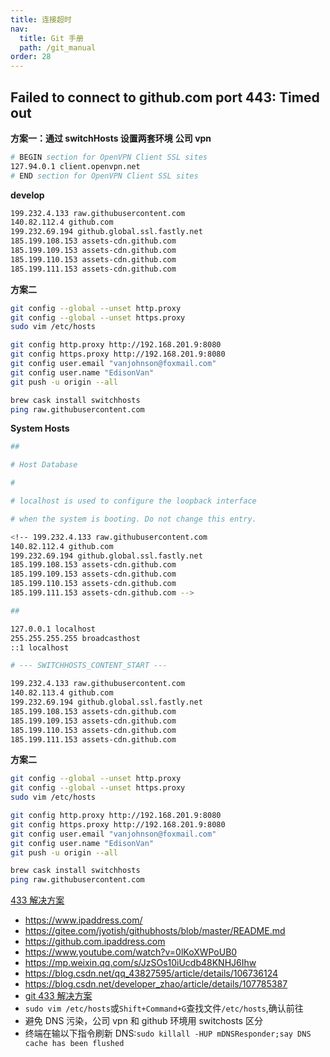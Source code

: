 ```yaml
---
title: 连接超时
nav:
  title: Git 手册
  path: /git_manual
order: 28
---
```


## Failed to connect to github.com port 443: Timed out

**方案一：通过 switchHosts 设置两套环境**
**公司 vpn**

```bash
# BEGIN section for OpenVPN Client SSL sites
127.94.0.1 client.openvpn.net
# END section for OpenVPN Client SSL sites
```

**develop**

```bash
199.232.4.133 raw.githubusercontent.com
140.82.112.4 github.com
199.232.69.194 github.global.ssl.fastly.net
185.199.108.153 assets-cdn.github.com
185.199.109.153 assets-cdn.github.com
185.199.110.153 assets-cdn.github.com
185.199.111.153 assets-cdn.github.com
```

**方案二**

```bash
git config --global --unset http.proxy
git config --global --unset https.proxy
sudo vim /etc/hosts

git config http.proxy http://192.168.201.9:8080
git config https.proxy http://192.168.201.9:8080
git config user.email "vanjohnson@foxmail.com"
git config user.name "EdisonVan"
git push -u origin --all

brew cask install switchhosts
ping raw.githubusercontent.com
```

**System Hosts**

```bash
##

# Host Database

#

# localhost is used to configure the loopback interface

# when the system is booting. Do not change this entry.

<!-- 199.232.4.133 raw.githubusercontent.com
140.82.112.4 github.com
199.232.69.194 github.global.ssl.fastly.net
185.199.108.153 assets-cdn.github.com
185.199.109.153 assets-cdn.github.com
185.199.110.153 assets-cdn.github.com
185.199.111.153 assets-cdn.github.com -->

##

127.0.0.1 localhost
255.255.255.255 broadcasthost
::1 localhost

# --- SWITCHHOSTS_CONTENT_START ---

199.232.4.133 raw.githubusercontent.com
140.82.113.4 github.com
199.232.69.194 github.global.ssl.fastly.net
185.199.108.153 assets-cdn.github.com
185.199.109.153 assets-cdn.github.com
185.199.110.153 assets-cdn.github.com
185.199.111.153 assets-cdn.github.com
```

**方案二**

```bash
git config --global --unset http.proxy
git config --global --unset https.proxy
sudo vim /etc/hosts

git config http.proxy http://192.168.201.9:8080
git config https.proxy http://192.168.201.9:8080
git config user.email "vanjohnson@foxmail.com"
git config user.name "EdisonVan"
git push -u origin --all

brew cask install switchhosts
ping raw.githubusercontent.com
```

[433 解决方案](https://stackoverflow.com/questions/49345357/fatal-unable-to-access-https-github-com-xxx-openssl-ssl-connect-ssl-error)

- https://www.ipaddress.com/
- https://gitee.com/jyotish/githubhosts/blob/master/README.md
- https://github.com.ipaddress.com
- https://www.youtube.com/watch?v=0lKoXWPoUB0
- https://mp.weixin.qq.com/s/JzSOs10iUcdb48KNHJ6Ihw
- https://blog.csdn.net/qq_43827595/article/details/106736124
- https://blog.csdn.net/developer_zhao/article/details/107785387
- [git 433 解决方案](https://www.jianshu.com/p/c2e829027b0a)
- `sudo vim /etc/hosts`或`Shift+Command+G`查找文件`/etc/hosts`,确认前往
- 避免 DNS 污染，公司 vpn 和 github 环境用 switchosts 区分
- 终端在输以下指令刷新 DNS:`sudo killall -HUP mDNSResponder;say DNS cache has been flushed`
